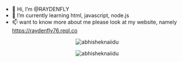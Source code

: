 - 👋 Hi, I’m @RAYDENFLY
- 🌱 I’m currently learning html, javascript, node.js
- 📫 want to know more about me please look at my website, namely https://raydenfly76.repl.co
<!---
want to know more about me please look at my website, namely https://raydenfly76.repl.co
<!-- Markdown -->
<p align="center"> <img src="https://github-readme-stats.vercel.app/api?username=RAYDENFLY&show_icons=true&theme=gotham" alt="abhisheknaiidu" />
<p align="middle"> <img src="https://github-readme-stats.vercel.app/api/top-langs/?username=RAYDENFLY&layout=compact&theme=dark"alt="abhisheknaiidu" />

